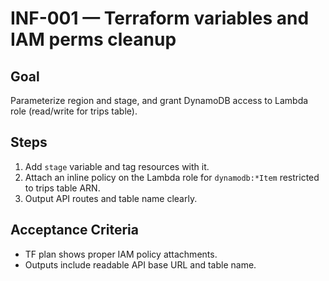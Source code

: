 # INF-001 — Terraform variables and IAM perms cleanup

## Goal
Parameterize region and stage, and grant DynamoDB access to Lambda role (read/write for trips table).

## Steps
1) Add `stage` variable and tag resources with it.
2) Attach an inline policy on the Lambda role for `dynamodb:*Item` restricted to trips table ARN.
3) Output API routes and table name clearly.

## Acceptance Criteria
- TF plan shows proper IAM policy attachments.
- Outputs include readable API base URL and table name.
